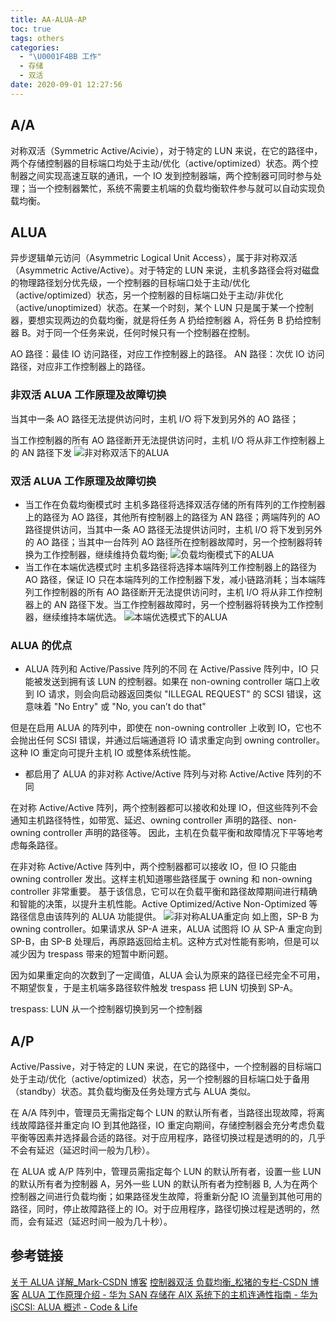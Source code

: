 ```yaml
---
title: AA-ALUA-AP
toc: true
tags: others
categories:
  - "\U0001F4BB 工作"
  - 存储
  - 双活
date: 2020-09-01 12:27:56
---
```

## A/A

对称双活（Symmetric Active/Acivie），对于特定的 LUN 来说，在它的路径中，两个存储控制器的目标端口均处于主动/优化（active/optimized）状态。两个控制器之间实现高速互联的通讯，一个 IO 发到控制器端，两个控制器可同时参与处理；当一个控制器繁忙，系统不需要主机端的负载均衡软件参与就可以自动实现负载均衡。

## ALUA
异步逻辑单元访问（Asymmetric Logical Unit Access），属于非对称双活（Asymmetric Active/Active）。对于特定的 LUN 来说，主机多路径会将对磁盘的物理路径划分优先级，一个控制器的目标端口处于主动/优化（active/optimized）状态，另一个控制器的目标端口处于主动/非优化（active/unoptimized）状态。在某一个时刻，某个 LUN 只是属于某一个控制器，要想实现两边的负载均衡，就是将任务 A 扔给控制器 A，将任务 B 扔给控制器 B。对于同一个任务来说，任何时候只有一个控制器在控制。

AO 路径：最佳 IO 访问路径，对应工作控制器上的路径。
AN 路径：次优 IO 访问路径，对应非工作控制器上的路径。

### 非双活 ALUA 工作原理及故障切换
当其中一条 AO 路径无法提供访问时，主机 I/O 将下发到另外的 AO 路径；

当工作控制器的所有 AO 路径断开无法提供访问时，主机 I/O 将从非工作控制器上的 AN 路径下发
![非对称双活下的ALUA](/images/ALUA-AS-AA.png)


### 双活 ALUA 工作原理及故障切换
- 当工作在负载均衡模式时
主机多路径将选择双活存储的所有阵列的工作控制器上的路径为 AO 路径，其他所有控制器上的路径为 AN 路径；两端阵列的 AO 路径提供访问，当其中一条 AO 路径无法提供访问时，主机 I/O 将下发到另外的 AO 路径；当其中一台阵列 AO 路径所在控制器故障时，另一个控制器将转换为工作控制器，继续维持负载均衡;
![负载均衡模式下的ALUA](/images/ALUA-load-balance.png)
- 当工作在本端优选模式时
主机多路径将选择本端阵列工作控制器上的路径为 AO 路径，保证 IO 只在本端阵列的工作控制器下发，减小链路消耗；当本端阵列工作控制器的所有 AO 路径断开无法提供访问时，主机 I/O 将从非工作控制器上的 AN 路径下发。当工作控制器故障时，另一个控制器将转换为工作控制器，继续维持本端优选。
![本端优选模式下的ALUA](/images/ALUA-node-first.png)

### ALUA 的优点
- ALUA 阵列和 Active/Passive 阵列的不同
在 Active/Passive 阵列中，IO 只能被发送到拥有该 LUN 的控制器。如果在 non-owning controller 端口上收到 IO 请求，则会向启动器返回类似 "ILLEGAL REQUEST" 的 SCSI 错误，这意味着 "No Entry" 或 "No, you can’t do that"

但是在启用 ALUA 的阵列中，即使在 non-owning controller 上收到 IO，它也不会抛出任何 SCSI 错误，并通过后端通道将 IO 请求重定向到 owning controller。这种 IO 重定向可提升主机 IO 或整体系统性能。

- 都启用了 ALUA 的非对称 Active/Active 阵列与对称 Active/Active 阵列的不同

在对称 Active/Active 阵列，两个控制器都可以接收和处理 IO，但这些阵列不会通知主机路径特性，如带宽、延迟、owning controller 声明的路径、non-owning controller 声明的路径等。
因此，主机在负载平衡和故障情况下平等地考虑每条路径。

在非对称 Active/Active 阵列中，两个控制器都可以接收 IO，但 IO 只能由 owning controller 发出。这样主机知道哪些路径属于 owning 和 non-owning controller 非常重要。
基于该信息，它可以在负载平衡和路径故障期间进行精确和智能的决策，以提升主机性能。Active Optimized/Active Non-Optimized 等路径信息由该阵列的 ALUA 功能提供。
![非对称ALUA重定向](/images/ASymmetricLogicalUnitAccess.png)
如上图，SP-B 为 owning controller。如果请求从 SP-A 进来，ALUA 试图将 IO 从 SP-A 重定向到 SP-B，由 SP-B 处理后，再原路返回给主机。这种方式对性能有影响，但是可以减少因为 trespass 带来的短暂中断问题。

因为如果重定向的次数到了一定阈值，ALUA 会认为原来的路径已经完全不可用，不期望恢复，于是主机端多路径软件触发 trespass 把 LUN 切换到 SP-A。

trespass: LUN 从一个控制器切换到另一个控制器

## A/P
Active/Passive，对于特定的 LUN 来说，在它的路径中，一个控制器的目标端口处于主动/优化（active/optimized）状态，另一个控制器的目标端口处于备用（standby）状态。其负载均衡及任务处理方式与 ALUA 类似。

在 A/A 阵列中，管理员无需指定每个 LUN 的默认所有者，当路径出现故障，将离线故障路径并重定向 IO 到其他路径，IO 重定向期间，存储控制器会充分考虑负载平衡等因素并选择最合适的路径。对于应用程序，路径切换过程是透明的的，几乎不会有延迟（延迟时间一般为几秒）。 

在 ALUA 或 A/P 阵列中，管理员需指定每个 LUN 的默认所有者，设置一些 LUN 的默认所有者为控制器 A，另外一些 LUN 的默认所有者为控制器 B, 人为在两个控制器之间进行负载均衡；如果路径发生故障，将重新分配 IO 流量到其他可用的路径，同时，停止故障路径上的 IO。对于应用程序，路径切换过程是透明的，然而，会有延迟（延迟时间一般为几十秒）。

## 参考链接
[关于 ALUA 详解_Mark-CSDN 博客](https://blog.csdn.net/xoopqy/article/details/19238463)
[控制器双活 负载均衡_松猪的专栏-CSDN 博客](https://blog.csdn.net/songzhulikesleep/article/details/79184125)
[ALUA 工作原理介绍 - 华为 SAN 存储在 AIX 系统下的主机连通性指南 - 华为](https://support.huawei.com/enterprise/zh/doc/EDOC1000158278/620be992)
[iSCSI: ALUA 概述 - Code & Life](https://rjerk.xyz/index.php/archives/161/)